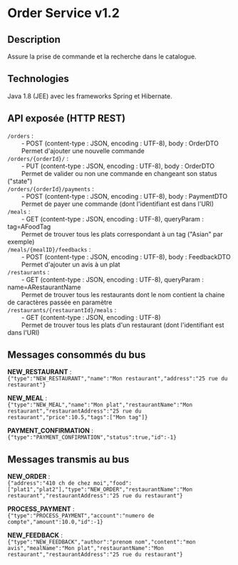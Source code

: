 # Order Service v1.2

## Description

Assure la prise de commande et la recherche dans le catalogue.

## Technologies

Java 1.8 (JEE) avec les frameworks Spring et Hibernate.

## API exposée (HTTP REST)

`/orders` :  
&nbsp;&nbsp;&nbsp;&nbsp;&nbsp;&nbsp;&nbsp;&nbsp;- POST (content-type : JSON, encoding : UTF-8), body : OrderDTO  
&nbsp;&nbsp;&nbsp;&nbsp;&nbsp;&nbsp;&nbsp;&nbsp;Permet d'ajouter une nouvelle commande  
`/orders/{orderId}/` :  
&nbsp;&nbsp;&nbsp;&nbsp;&nbsp;&nbsp;&nbsp;&nbsp;- PUT (content-type : JSON, encoding : UTF-8), body : OrderDTO  
&nbsp;&nbsp;&nbsp;&nbsp;&nbsp;&nbsp;&nbsp;&nbsp;Permet de valider ou non une commande en changeant son status ("state")  
`/orders/{orderId}/payments` :  
&nbsp;&nbsp;&nbsp;&nbsp;&nbsp;&nbsp;&nbsp;&nbsp;- POST (content-type : JSON, encoding : UTF-8), body : PaymentDTO  
&nbsp;&nbsp;&nbsp;&nbsp;&nbsp;&nbsp;&nbsp;&nbsp;Permet de payer une commande (dont l'identifiant est dans l'URI)  
`/meals` :  
&nbsp;&nbsp;&nbsp;&nbsp;&nbsp;&nbsp;&nbsp;&nbsp;- GET (content-type : JSON, encoding : UTF-8), queryParam : tag=AFoodTag  
&nbsp;&nbsp;&nbsp;&nbsp;&nbsp;&nbsp;&nbsp;&nbsp;Permet de trouver tous les plats correspondant à un tag ("Asian" par exemple)  
`/meals/{mealID}/feedbacks` :  
&nbsp;&nbsp;&nbsp;&nbsp;&nbsp;&nbsp;&nbsp;&nbsp;- POST (content-type : JSON, encoding : UTF-8), body : FeedbackDTO  
&nbsp;&nbsp;&nbsp;&nbsp;&nbsp;&nbsp;&nbsp;&nbsp;Permet d'ajouter un avis à un plat  
`/restaurants` :  
&nbsp;&nbsp;&nbsp;&nbsp;&nbsp;&nbsp;&nbsp;&nbsp;- GET (content-type : JSON, encoding : UTF-8), queryParam : name=ARestaurantName  
&nbsp;&nbsp;&nbsp;&nbsp;&nbsp;&nbsp;&nbsp;&nbsp;Permet de trouver tous les restaurants dont le nom contient la chaine de caractères passée en paramètre  
`/restaurants/{restaurantId}/meals` :  
&nbsp;&nbsp;&nbsp;&nbsp;&nbsp;&nbsp;&nbsp;&nbsp;- GET (content-type : JSON, encoding : UTF-8)  
&nbsp;&nbsp;&nbsp;&nbsp;&nbsp;&nbsp;&nbsp;&nbsp;Permet de trouver tous les plats d'un restaurant (dont l'identifiant est dans l'URI)

## Messages consommés du bus  

**NEW_RESTAURANT** :  
`{"type":"NEW_RESTAURANT","name":"Mon restaurant","address":"25 rue du restaurant"}`

**NEW_MEAL** :  
`{"type":"NEW_MEAL","name":"Mon plat","restaurantName":"Mon restaurant","restaurantAddress":"25 rue du restaurant","price":10.5,"tags":["Mon tag"]}`

**PAYMENT_CONFIRMATION** :  
`{"type":"PAYMENT_CONFIRMATION","status":true,"id":-1}`

## Messages transmis au bus

**NEW_ORDER** :  
`{"address":"410 ch de chez moi","food":["plat1","plat2"],"type":"NEW_ORDER","restaurantName":"Mon restaurant","restaurantAddress":"25 rue du restaurant"}`

**PROCESS_PAYMENT** :  
`{"type":"PROCESS_PAYMENT","account":"numero de compte","amount":10.0,"id":-1}`  

**NEW_FEEDBACK** :  
`{"type":"NEW_FEEDBACK","author":"prenom nom","content":"mon avis","mealName":"Mon plat","restaurantName":"Mon restaurant","restaurantAddress":"25 rue du restaurant"}`
